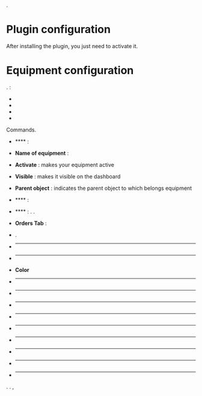 .

Plugin configuration 
=======================

After installing the plugin, you just need to activate it. 

Equipment configuration 
=============================


.  :

-   

-   

-   

-   



Commands.

-   **** :

-   **Name of equipment** : 

-   **Activate** : makes your equipment active

-   **Visible** : makes it visible on the dashboard

-   **Parent object** : indicates the parent object to which belongs
    equipment

-   **** : 

-   **** : . .


-   **Orders Tab** :

-   .

-   ****

-   ** **

-   **Color**

-   ****

-   ****

-   ****

-   ****

-   ****

-   ****

-   ****

-   ****

-   ****


. . ,

